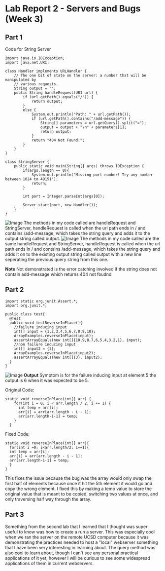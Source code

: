 # Lab Report 2 - Servers and Bugs (Week 3)

## Part 1

Code for String Server
```
import java.io.IOException;
import java.net.URI;

class Handler implements URLHandler {
    // The one bit of state on the server: a number that will be manipulated by
    // various requests.
    String output = "";
    public String handleRequest(URI url) {
        if (url.getPath().equals("/")) {
            return output;
        } 
        else {
            System.out.println("Path: " + url.getPath());
            if (url.getPath().contains("/add-message")) {
                String[] parameters = url.getQuery().split("=");
                output = output + "\n" + parameters[1];
                return output;
            }
            return "404 Not Found!";
        }
    }
}

class StringServer {
    public static void main(String[] args) throws IOException {
        if(args.length == 0){
            System.out.println("Missing port number! Try any number between 1024 to 49151");
            return;
        }

        int port = Integer.parseInt(args[0]);

        Server.start(port, new Handler());
    }
}
```
![Image](https://jorryns.github.io/cse15l-lab-reports/StringServer1.png)
The methods in my code called are handleRequest and StringServer, handleRequest is called when the url path ends in / and contains /add-message, which takes the string query and adds it to the output string called output. 
![Image](https://jorryns.github.io/cse15l-lab-reports/StringServer2.png)
The methods in my code called are the same handleRequest and StringServer, handleRequest is called when the url path ends in / and contains /add-message, which takes the string query and adds it on to the existing output string called output with a new line seperating the previous query string from this one. 

**Note** Not demonstrated is the error catching involved if the string does not contain add-message which returns 404 not foudnd
## Part 2
```
import static org.junit.Assert.*;
import org.junit.*;

public class test{
  @Test
  public void testReverseInPlace(){
    //failure inducing input
    int[] input = {1,2,3,4,5,6,7,8,9,10};
    ArrayExamples.reverseInPlace(input);
    assertArrayEquals(new int[]{10,9,8,7,6,5,4,3,2,1}, input);
    //non failure inducing input
    int[] input2 = {3};
    ArrayExamples.reverseInPlace(input2);
    assertArrayEquals(new int[]{3}, input2);
  }
}

```


![Image](https://jorryns.github.io/cse15l-lab-reports/week2output.jpg)
**Output**
Symptom is for the failure inducing input at element 5 the output is 6 when it was expected to be 5. 

Original Code:
```
static void reverseInPlace(int[] arr) {
    for(int i = 0; i < arr.length / 2; i += 1) {
      int temp = arr[i];
      arr[i] = arr[arr.length - i - 1];
      arr[arr.length-i-1] = temp;
    }
  }
```
Fixed Code:
```
static void reverseInPlace(int[] arr){
  for(int i =0; i<arr.length/2; i+=1){
  int temp = arr[i];
  arr[i] = arr[arr.length - i - 1];
  arr[arr.length-i-1] = temp;
  }
}
```

This fixes the issue because the bug was the array would only swap the first half of elements because once it hit the 5th element it would go and copy the wrong element. I fixed this by making a temp value to store the original value that is meant to be copied, switching two values at once, and only traversing half way through the array.


## Part 3

Something from the second lab that I learned that I thought was super useful to know was how to create a run a server. This was especially cool when we ran the server on the remote UCSD computer because it was demonstrating the practices needed to host a "local" webserver something that I have been very interesting in learning about. The query method was also cool to learn about, though I can't see any personal practical applications of it yet, however I will be curious to see some widespread applications of them in current webservers.
